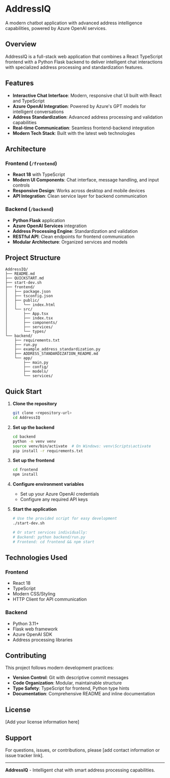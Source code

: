 # AddressIQ

A modern chatbot application with advanced address intelligence capabilities, powered by Azure OpenAI services.

## Overview

AddressIQ is a full-stack web application that combines a React TypeScript frontend with a Python Flask backend to deliver intelligent chat interactions with specialized address processing and standardization features.

## Features

- **Interactive Chat Interface**: Modern, responsive chat UI built with React and TypeScript
- **Azure OpenAI Integration**: Powered by Azure's GPT models for intelligent conversations
- **Address Standardization**: Advanced address processing and validation capabilities
- **Real-time Communication**: Seamless frontend-backend integration
- **Modern Tech Stack**: Built with the latest web technologies

## Architecture

### Frontend (`/frontend`)
- **React 18** with TypeScript
- **Modern UI Components**: Chat interface, message handling, and input controls
- **Responsive Design**: Works across desktop and mobile devices
- **API Integration**: Clean service layer for backend communication

### Backend (`/backend`)
- **Python Flask** application
- **Azure OpenAI Services** integration
- **Address Processing Engine**: Standardization and validation
- **RESTful API**: Clean endpoints for frontend communication
- **Modular Architecture**: Organized services and models

## Project Structure

```
AddressIQ/
├── README.md
├── QUICKSTART.md
├── start-dev.sh
├── frontend/
│   ├── package.json
│   ├── tsconfig.json
│   ├── public/
│   │   └── index.html
│   └── src/
│       ├── App.tsx
│       ├── index.tsx
│       ├── components/
│       ├── services/
│       └── types/
└── backend/
    ├── requirements.txt
    ├── run.py
    ├── example_address_standardization.py
    ├── ADDRESS_STANDARDIZATION_README.md
    └── app/
        ├── main.py
        ├── config/
        ├── models/
        └── services/
```

## Quick Start

1. **Clone the repository**
   ```bash
   git clone <repository-url>
   cd AddressIQ
   ```

2. **Set up the backend**
   ```bash
   cd backend
   python -m venv venv
   source venv/bin/activate  # On Windows: venv\Scripts\activate
   pip install -r requirements.txt
   ```

3. **Set up the frontend**
   ```bash
   cd frontend
   npm install
   ```

4. **Configure environment variables**
   - Set up your Azure OpenAI credentials
   - Configure any required API keys

5. **Start the application**
   ```bash
   # Use the provided script for easy development
   ./start-dev.sh
   
   # Or start services individually:
   # Backend: python backend/run.py
   # Frontend: cd frontend && npm start
   ```

## Technologies Used

### Frontend
- React 18
- TypeScript
- Modern CSS/Styling
- HTTP Client for API communication

### Backend
- Python 3.11+
- Flask web framework
- Azure OpenAI SDK
- Address processing libraries

## Contributing

This project follows modern development practices:

- **Version Control**: Git with descriptive commit messages
- **Code Organization**: Modular, maintainable structure
- **Type Safety**: TypeScript for frontend, Python type hints
- **Documentation**: Comprehensive README and inline documentation

## License

[Add your license information here]

## Support

For questions, issues, or contributions, please [add contact information or issue tracker link].

---

**AddressIQ** - Intelligent chat with smart address processing capabilities.
